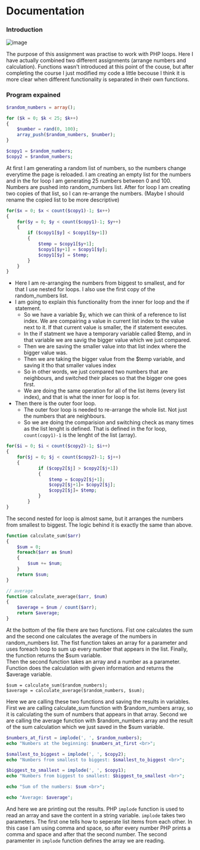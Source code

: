 # Documentation

### Introduction
![image](https://github.com/nina20126/Learning-PHP-Programming/assets/77397102/07f1c67d-b9db-4860-b369-43dcc2174245)

The purpose of this assignment was practise to work with PHP loops. Here I have actually combined two different assignments (arrange numbers and calculation). Functions wasn't introduced at this point of the couse, but after completing the course I just modified my code a little becouse I think it is more clear when different functionality is separated in their own functions.

### Program expained
```php
$random_numbers = array();

for ($k = 0; $k < 25; $k++) 
{
    $number = rand(0, 100);
    array_push($random_numbers, $number);
}

$copy1 = $random_numbers;
$copy2 = $random_numbers;
```
At first I am generating a random list of numbers, so the numbers change everytime the page is reloaded. I am creating an empty list for the numbers and in the for loop I am generating 25 numbers between 0 and 100. Numbers are pushed into random_numbers list. After for loop I am creating two copies of that list, so I can re-arrange the numbers. (Maybe I should rename the copied list to be more descriptive)

```php
for($x = 0; $x < count($copy1)-1; $x++) 
{
	for($y = 0; $y < count($copy1)-1; $y++)
	{
		if ($copy1[$y] < $copy1[$y+1]) 
		{
			$temp = $copy1[$y+1];
			$copy1[$y+1] = $copy1[$y];
			$copy1[$y] = $temp;
		}
	}
}
```
* Here I am re-arranging the numbers from biggest to smallest, and for that I use nested for loops. I also use the first copy of the random_numbers list.
* I am going to explain this functionality from the inner for loop and the if statement.
  *   So we have a variable $y, which we can think of a reference to list index. We are compairing a value in current list index to the value next to it. If that current value is smaller, the if statement executes.
  *   In the if statment we have a temporary variable called $temp, and in that variable we are savig the bigger value which we just compared.
  *   Then we are saving the smaller value into that list index where the bigger value was.
  *   Then we are taking the bigger value from the $temp variable, and saving it tho that smaller values index
  *   So in other words, we just compared two numbers that are neighbours, and switched their places so that the bigger one goes first.
  *   We are doing the same operation for all of the list items (every list index), and that is what the inner for loop is for.
* Then there is the outer foor loop.
  *   The outer foor loop is needed to re-arrange the whole list. Not just the numbers that are neighbours.
  *   So we are doing the comparision and switching check as many times as the list lenght is defined. That is defined in the for loop, ```count(copy1)-1``` is the lenght of the list (array).
 
```php
for($i = 0; $i < count($copy2)-1; $i++) 
{
    for($j = 0; $j < count($copy2)-1; $j++) 
    {
            if ($copy2[$j] > $copy2[$j+1]) 
            {
                $temp = $copy2[$j+1];
                $copy2[$j+1]= $copy2[$j];
                $copy2[$j]= $temp;
            }
        }
}
```
The second nested for loop is almost same, but it arranges the numbers from smallest to biggest. The logic behind it is exactly the same than above.

```php
function calculate_sum($arr)
{
    $sum = 0;
    foreach($arr as $num)
    {
        $sum += $num;
    }
    return $sum;
}

// average
function calculate_average($arr, $num)
{
    $average = $num / count($arr);
    return $average;
}
```
At the bottom of the file there are two functions. Fist one calculates the sum and the second one calculates the average of the numbers in random_numbers list. The fist function takes an array for a parameter and uses foreach loop to sum up every number that appears in the list. Finally, the function returns the $sum variable.  
Then the second function takes an array and a number as a parameter. Function does the calculation with given information and returns the $average variable.

```
$sum = calculate_sum($random_numbers);
$average = calculate_average($random_numbers, $sum);
```
Here we are calling these two functions and saving the results in variables. First we are calling calculate_sum function with $random_numbers array, so it is calculating the sum of numbers that appears in that array.
Second we are calling the average function with $random_numbers array and the result of the sum calculation which we just saved in the $sum variable.

```php
$numbers_at_first = implode(', ', $random_numbers);
echo "Numbers at the beginning: $numbers_at_first <br>";

$smallest_to_biggest = implode(', ', $copy2);
echo "Numbers from smallest to biggest: $smallest_to_biggest <br>";

$biggest_to_smallest = implode(', ', $copy1);
echo "Numbers from biggest to smallest: $biggest_to_smallest <br>";

echo "Sum of the numbers: $sum <br>";

echo "Average: $average";
```
And here we are printing out the results. PHP ```implode``` function is used to read an array and save the content in a string variable. ```implode``` takes two parameters. The first one tells how to seperate list items from each other. In this case I am using comma and space, so after every number PHP prints a comma and space and after that the second number. The second paramenter in ```implode``` function defines the array we are reading.
